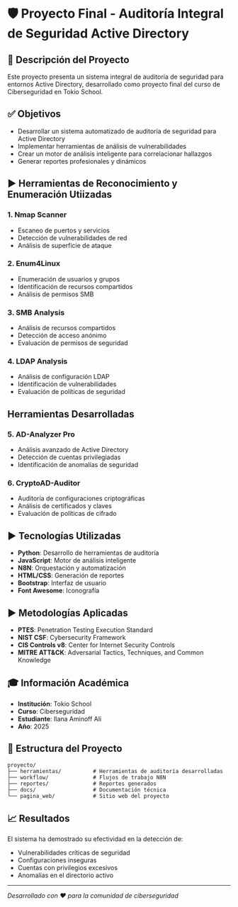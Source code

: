 # 🛡️ Proyecto Final - Auditoría Integral de Seguridad Active Directory

## 📜 Descripción del Proyecto

Este proyecto presenta un sistema integral de auditoría de seguridad para entornos Active Directory, desarrollado como proyecto final del curso de Ciberseguridad en Tokio School.

##  ✅ Objetivos

- Desarrollar un sistema automatizado de auditoría de seguridad para Active Directory
- Implementar herramientas de análisis de vulnerabilidades
- Crear un motor de análisis inteligente para correlacionar hallazgos
- Generar reportes profesionales y dinámicos

##  ▶️ Herramientas de Reconocimiento y Enumeración Utiizadas

### 1. **Nmap Scanner**
- Escaneo de puertos y servicios
- Detección de vulnerabilidades de red
- Análisis de superficie de ataque

### 2. **Enum4Linux**
- Enumeración de usuarios y grupos
- Identificación de recursos compartidos
- Análisis de permisos SMB

### 3. **SMB Analysis**
- Análisis de recursos compartidos
- Detección de acceso anónimo
- Evaluación de permisos de seguridad

### 4. **LDAP Analysis**
- Análisis de configuración LDAP
- Identificación de vulnerabilidades
- Evaluación de políticas de seguridad

##  Herramientas Desarrolladas

### 5. **AD-Analyzer Pro**
- Análisis avanzado de Active Directory
- Detección de cuentas privilegiadas
- Identificación de anomalías de seguridad

### 6. **CryptoAD-Auditor**
- Auditoría de configuraciones criptográficas
- Análisis de certificados y claves
- Evaluación de políticas de cifrado

##  ▶️ Tecnologías Utilizadas

- **Python**: Desarrollo de herramientas de auditoría
- **JavaScript**: Motor de análisis inteligente
- **N8N**: Orquestación y automatización
- **HTML/CSS**: Generación de reportes
- **Bootstrap**: Interfaz de usuario
- **Font Awesome**: Iconografía

## ▶️  Metodologías Aplicadas

- **PTES**: Penetration Testing Execution Standard
- **NIST CSF**: Cybersecurity Framework
- **CIS Controls v8**: Center for Internet Security Controls
- **MITRE ATT&CK**: Adversarial Tactics, Techniques, and Common Knowledge

## 🎓 Información Académica

- **Institución**: Tokio School
- **Curso**: Ciberseguridad
- **Estudiante**: Ilana Aminoff Ali
- **Año**: 2025

## 📁 Estructura del Proyecto

```
proyecto/
├── herramientas/          # Herramientas de auditoría desarrolladas
├── workflow/              # Flujos de trabajo N8N
├── reportes/              # Reportes generados
├── docs/                  # Documentación técnica
└── pagina_web/            # Sitio web del proyecto
```

## 📈 Resultados

El sistema ha demostrado su efectividad en la detección de:
- Vulnerabilidades críticas de seguridad
- Configuraciones inseguras
- Cuentas con privilegios excesivos
- Anomalías en el directorio activo


---

*Desarrollado con ❤️ para la comunidad de ciberseguridad*

